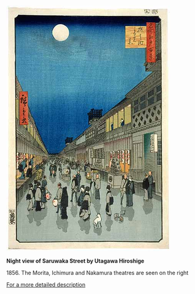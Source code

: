 ![Night view of Saruwaka Street by Utagawa Hiroshige](/images/prints/p.188-1946.jpg)  

**Night view of Saruwaka Street by Utagawa Hiroshige**

1856\. The Morita, Ichimura and Nakamura theatres are seen on the right

[For a more detailed description](/theme/saruwaka-street)
